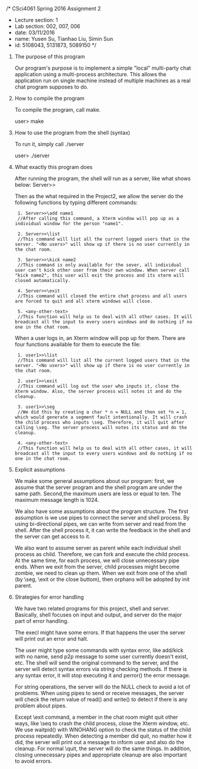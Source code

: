 /* CSci4061 Spring 2016 Assignment 2
 * Lecture section: 1
 * Lab section: 002, 007, 006
 * date: 03/11/2016
 * name: Yusen Su, Tianhao Liu, Simin Sun
 * id:   5108043,  5131873,     5089150
 */

1. The purpose of this program

    Our program's purpose is to implement a simple "local" multi-party chat application using a multi-process architecture. This allows the application run on single machine instead of multiple machines as a real chat program supposes to do.

2. How to compile the program

    To compile the program, call make.

    user> make

3. How to use the program from the shell (syntax)

    To run it, simply call ./server

	user> ./server

4. What exactly this program does

    After running the program, the shell will run as a server, like what shows below:
    Server>>

    Then as the what required in the Project2, we allow the server do the following functions by typing different commands:

      	1. Server>>\add name1
        //After calling this command, a Xterm window will pop up as a individual window for the person "name1".

        2. Server>>\list
        //This command will list all the current logged users that in the server. "<No users>" will show up if there is no user currently in the chat room.

        3. Server>>\kick name2
        //This command is only available for the sever, all individual user can't kick other user from their own window. When server call "kick name2", this user will exit the process and its xterm will closed automatically.

        4. Server>>\exit
        //This command will closed the entire chat process and all users are forced to quit and all xterm windows will close.

        5. <any-other-text>
        //This function will help us to deal with all other cases. It will broadcast all the input to every users windows and do nothing if no one in the chat room.

    When a user logs in, an Xterm window will pop up for them. There are four functions available for them to execute the file:

        1. user1>>\list
        //This command will list all the current logged users that in the server. "<No users>" will show up if there is no user currently in the chat room.

        2. user1>>\exit
        //This command will log out the user who inputs it, close the Xterm window. Also, the server process will notes it and do the cleanup.

        3. user1>>\seg
        //We did this by creating a char * n = NULL and then set *n = 1, which would generate a segment fault intentionally. It will crash the child process who inputs \seg. Therefore, it will quit after calling \seg. The server process will notes its status and do the cleanup.

        4. <any-other-text>
        //This function will help us to deal with all other cases, it will broadcast all the input to every users windows and do nothing if no one in the chat room.

5. Explicit assumptions

    We make some general assumptions about our program: first, we assume that the server program and the shell program are under the same path. Second,the maximum users are less or equal to ten. The maximum message length is 1024.

    We also have some assumptions about the program structure. The first assumption is we use pipes to connect the server and shell process. By using bi-directional pipes, we can write from server and read from the shell. After the shell process it, it can write the feedback in the shell and the server can get access to it.

    We also want to assume server as parent while each individual shell process as child. Therefore, we can fork and execute the child process. At the same time, for each process, we will close unnecessary pipe ends. When we exit from the server, child processes might become zombie, we need to clean up them. When we exit from one of the shell (by \seg, \exit or the close buttom), then orphans will be adopted by init parent.


6. Strategies for error handling

    We have two related programs for this project, shell and server. Basically, shell focuses on input and output, and server do the major part of error handling.

    The execl might have some errors. If that happens the user the server will print out an error and halt.

    The user might type some commands with syntax error, like add/kick with no name, send p2p message to some user currently doesn't exist, etc. The shell will send the original command to the server, and the server will detect syntax errors via string checking methods. If there is any syntax error, it will stop executing it and perror() the error message.

    For string operations, the server will do the NULL check to avoid a lot of problems. When using pipes to send or receive messages, the server will check the return value of read() and write() to detect if there is any problem about pipes.

    Except \exit command, a member in the chat room might quit other ways, like \seq to crash the child process, close the Xterm window, etc. We use waitpid() with WNOHANG option to check the status of the child process repeatedly. When detecting a member did quit, no matter how it did, the server will print out a message to inform user and also do the cleanup. For normal \quit, the server will do the same things. In addition, closing unnecessary pipes and appropriate cleanup are also important to avoid errors.

